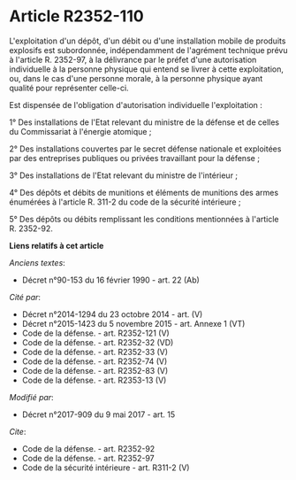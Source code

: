 # Article R2352-110

L'exploitation d'un dépôt, d'un débit ou d'une installation mobile de produits explosifs est subordonnée, indépendamment de
l'agrément technique prévu à l'article R. 2352-97, à la délivrance par le préfet d'une autorisation individuelle à la
personne physique qui entend se livrer à cette exploitation, ou, dans le cas d'une personne morale, à la personne physique
ayant qualité pour représenter celle-ci. 

Est dispensée de l'obligation d'autorisation individuelle l'exploitation : 

1° Des installations de l'Etat relevant du ministre de la défense et de celles du Commissariat à l'énergie atomique ; 

2° Des installations couvertes par le secret défense nationale et exploitées par des entreprises publiques ou privées
travaillant pour la défense ; 

3° Des installations de l'Etat relevant du ministre de l'intérieur ; 

4° Des dépôts et débits de munitions et éléments de munitions des armes énumérées à l'article R. 311-2 du code de la sécurité
intérieure ; 

5° Des dépôts ou débits remplissant les conditions mentionnées à l'article R. 2352-92.

**Liens relatifs à cet article**

_Anciens textes_:

  - Décret n°90-153 du 16 février 1990 - art. 22 (Ab)

_Cité par_:

  - Décret n°2014-1294 du 23 octobre 2014 - art. (V)
  - Décret n°2015-1423 du 5 novembre 2015 - art. Annexe 1 (VT)
  - Code de la défense. - art. R2352-121 (V)
  - Code de la défense. - art. R2352-32 (VD)
  - Code de la défense. - art. R2352-33 (V)
  - Code de la défense. - art. R2352-74 (V)
  - Code de la défense. - art. R2352-83 (V)
  - Code de la défense. - art. R2353-13 (V)

_Modifié par_:

  - Décret n°2017-909 du 9 mai 2017 - art. 15

_Cite_:

  - Code de la défense. - art. R2352-92
  - Code de la défense. - art. R2352-97
  - Code de la sécurité intérieure - art. R311-2 (V)
